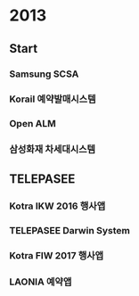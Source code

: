# 2013

## Start

### Samsung SCSA

### Korail 예약발매시스템

### Open ALM

### 삼성화재 차세대시스템

## TELEPASEE

### Kotra IKW 2016 행사앱

### TELEPASEE Darwin System

### Kotra FIW 2017 행사앱

### LAONIA 예약앱
